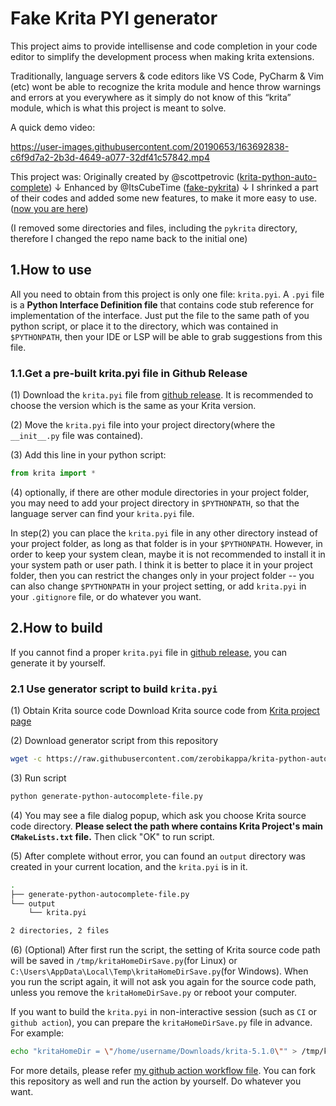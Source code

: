 # Fake Krita PYI generator

This project aims to provide intellisense and code completion in your code editor to simplify the development process when making krita extensions.

Traditionally, language servers & code editors like VS Code, PyCharm & Vim (etc) wont be able to recognize the krita module and hence throw warnings and errors at you everywhere as it simply do not know of this “krita” module, which is what this project is meant to solve.

A quick demo video:

https://user-images.githubusercontent.com/20190653/163692838-c6f9d7a2-2b3d-4649-a077-32df41c57842.mp4

This project was:
Originally created by @scottpetrovic ([krita-python-auto-complete](https://github.com/scottpetrovic/krita-python-auto-complete))
&darr;
Enhanced by @ItsCubeTime ([fake-pykrita](https://github.com/ItsCubeTime/fake-pykrita))
&darr;
I shrinked a part of their codes and added some new features, to make it more easy to use. ([now you are here](https://github.com/zerobikappa/krita-python-auto-complete))

(I removed some directories and files, including the `pykrita` directory, therefore I changed the repo name back to the initial one)

## 1.How to use

All you need to obtain from this project is only one file: `krita.pyi`. A `.pyi` file is a **Python Interface Definition file** that contains code stub reference for implementation of the interface. Just put the file to the same path of you python script, or place it to the directory, which was contained in `$PYTHONPATH`, then your IDE or LSP will be able to grab suggestions from this file.

### 1.1.Get a pre-built krita.pyi file in Github Release

(1) Download the `krita.pyi` file from [github release](https://github.com/zerobikappa/krita-python-auto-complete/releases). It is recommended to choose the version which is the same as your Krita version.

(2) Move the `krita.pyi` file into your project directory(where the `__init__.py` file was contained).

(3) Add this line in your python script:

```python
from krita import *
```

(4) optionally, if there are other module directories in your project folder, you may need to add your project directory in `$PYTHONPATH`, so that the language server can find your `krita.pyi` file.

In step(2) you can place the `krita.pyi` file in any other directory instead of your project folder, as long as that folder is in your `$PYTHONPATH`. However, in order to keep your system clean, maybe it is not recommended to install it in your system path or user path. I think it is better to place it in your project folder, then you can restrict the changes only in your project folder -- you can also change `$PYTHONPATH` in your project setting, or add `krita.pyi` in your `.gitignore` file, or do whatever you want.

## 2.How to build

If you cannot find a proper `krita.pyi` file in [github release](https://github.com/zerobikappa/krita-python-auto-complete/releases), you can generate it by yourself.

### 2.1 Use generator script to build `krita.pyi`

(1) Obtain Krita source code
Download Krita source code from [Krita project page](https://github.com/KDE/krita/tags)

(2) Download generator script from this repository

```bash
wget -c https://raw.githubusercontent.com/zerobikappa/krita-python-auto-complete/master/generate-python-autocomplete-file.py
```

(3) Run script

```bash
python generate-python-autocomplete-file.py
```

(4) You may see a file dialog popup, which ask you choose Krita source code directory. **Please select the path where contains Krita Project's main `CMakeLists.txt` file.** Then click "OK" to run script.

(5) After complete without error, you can found an `output` directory was created in your current location, and the `krita.pyi` is in it.

```bash
.
├── generate-python-autocomplete-file.py
└── output
    └── krita.pyi

2 directories, 2 files
```

(6) (Optional) After first run the script, the setting of Krita source code path will be saved in `/tmp/kritaHomeDirSave.py`(for Linux) or `C:\Users\AppData\Local\Temp\kritaHomeDirSave.py`(for Windows). When you run the script again, it will not ask you again for the source code path, unless you remove the `kritaHomeDirSave.py` or reboot your computer.

If you want to build the `krita.pyi` in non-interactive session (such as `CI` or `github action`), you can prepare the `kritaHomeDirSave.py` file in advance. For example:

```bash
echo "kritaHomeDir = \"/home/username/Downloads/krita-5.1.0\"" > /tmp/kritaHomDirSave.py
```

For more details, please refer [my github action workflow file](https://github.com/zerobikappa/krita-python-auto-complete/blob/master/.github/workflows/generate-fake-module-file.yml).
You can fork this repository as well and run the action by yourself. Do whatever you want.




